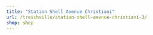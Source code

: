 ```yaml
---
title: "Station Shell Avenue Christiani"
url: /treichville/station-shell-avenue-christiani-3/
shop: shop
---
```


